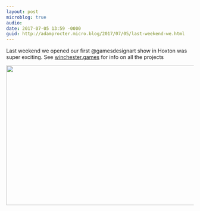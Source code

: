 ```yaml
---
layout: post
microblog: true
audio: 
date: 2017-07-05 13:59 -0000
guid: http://adamprocter.micro.blog/2017/07/05/last-weekend-we.html
---
```

Last weekend we opened our first @gamesdesignart show in Hoxton was super exciting. See [winchester.games](http://winchester.games) for info on all the projects

<img src="http://adamprocter.micro.blog/uploads/2017/d992ba6822.jpg" width="600" height="375" />
